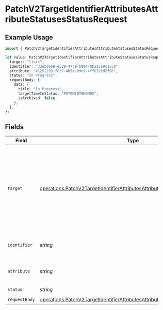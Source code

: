 # PatchV2TargetIdentifierAttributesAttributeStatusesStatusRequest

## Example Usage

```typescript
import { PatchV2TargetIdentifierAttributesAttributeStatusesStatusRequest } from "attio-js/models/operations/patchv2targetidentifierattributesattributestatusesstatus.js";

let value: PatchV2TargetIdentifierAttributesAttributeStatusesStatusRequest = {
  target: "lists",
  identifier: "33ebdbe9-e529-47c9-b894-0ba25e9c15c0",
  attribute: "41252299-f8c7-4b5e-99c9-4ff8321d2f96",
  status: "In Progress",
  requestBody: {
    data: {
      title: "In Progress",
      targetTimeInStatus: "P0Y0M1DT0H0M0S",
      isArchived: false,
    },
  },
};
```

## Fields

| Field                                                                                                                                                                            | Type                                                                                                                                                                             | Required                                                                                                                                                                         | Description                                                                                                                                                                      | Example                                                                                                                                                                          |
| -------------------------------------------------------------------------------------------------------------------------------------------------------------------------------- | -------------------------------------------------------------------------------------------------------------------------------------------------------------------------------- | -------------------------------------------------------------------------------------------------------------------------------------------------------------------------------- | -------------------------------------------------------------------------------------------------------------------------------------------------------------------------------- | -------------------------------------------------------------------------------------------------------------------------------------------------------------------------------- |
| `target`                                                                                                                                                                         | [operations.PatchV2TargetIdentifierAttributesAttributeStatusesStatusTarget](../../models/operations/patchv2targetidentifierattributesattributestatusesstatustarget.md)           | :heavy_check_mark:                                                                                                                                                               | Whether the attribute is on an object or a list. Please note that company and person objects do not support status attributes at this time.                                      | lists                                                                                                                                                                            |
| `identifier`                                                                                                                                                                     | *string*                                                                                                                                                                         | :heavy_check_mark:                                                                                                                                                               | N/A                                                                                                                                                                              | 33ebdbe9-e529-47c9-b894-0ba25e9c15c0                                                                                                                                             |
| `attribute`                                                                                                                                                                      | *string*                                                                                                                                                                         | :heavy_check_mark:                                                                                                                                                               | N/A                                                                                                                                                                              | 41252299-f8c7-4b5e-99c9-4ff8321d2f96                                                                                                                                             |
| `status`                                                                                                                                                                         | *string*                                                                                                                                                                         | :heavy_check_mark:                                                                                                                                                               | N/A                                                                                                                                                                              | In Progress                                                                                                                                                                      |
| `requestBody`                                                                                                                                                                    | [operations.PatchV2TargetIdentifierAttributesAttributeStatusesStatusRequestBody](../../models/operations/patchv2targetidentifierattributesattributestatusesstatusrequestbody.md) | :heavy_check_mark:                                                                                                                                                               | N/A                                                                                                                                                                              |                                                                                                                                                                                  |